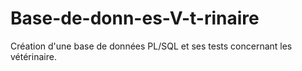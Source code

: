 # Base-de-donn-es-V-t-rinaire
Création d'une base de données PL/SQL et ses tests concernant les vétérinaire.
